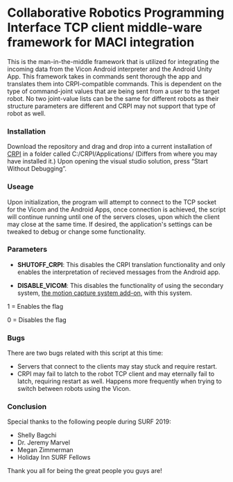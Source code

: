 # Collaborative Robotics Programming Interface TCP client middle-ware framework for MACI integration
This is the man-in-the-middle framework that is utilized for integrating the incoming data from the Vicon Android interpreter and the Android Unity App. This framework takes in commands sent thorough the app and translates them into CRPI-compatible commands. This is dependent on the type of command-joint values that are being sent from a user to the target robot. No two joint-value lists can be the same for different robots as their structure parameters are different and CRPI may not support that type of robot as well. 


### Installation 
Download the repository and drag and drop into a current installation of [CRPI](https://github.com/usnistgov/CRPI) in a folder called C:/CRPI/Applications/ (Differs from where you may have installed it.) Upon opening the visual studio solution, press “Start Without Debugging”.

### Useage 
Upon initialization, the program will attempt to connect to the TCP socket for the Vicom and the Android Apps, once connection is achieved, the script will continue running until one of the servers closes, upon which the client may close at the same time. If desired, the application's settings can be tweaked to debug or change some functionality.

### Parameters

- **SHUTOFF_CRPI**: This disables the CRPI translation functionality and only enables the interpretation of recieved messages from the Android app.

- **DISABLE_VICOM**: This disables the functionality of using the secondary system, [the motion capture system add-on](https://github.com/OvercodedStack/MOTION_CAPTURE_UNITY-Summer-of-2019-NIST/tree/master), with this system. 

1 = Enables the flag

0 = Disables the flag 

### Bugs
There are two bugs related with this script at this time: 
-	Servers that connect to the clients may stay stuck and require restart.
-	CRPI may fail to latch to the robot TCP client and may eternally fail to latch, requiring restart as well. Happens more frequently when trying to switch between robots using the Vicon. 

### Conclusion

Special thanks to the following people during SURF 2019:

- Shelly Bagchi
- Dr. Jeremy Marvel
- Megan Zimmerman
- Holiday Inn SURF Fellows

Thank you all for being the great people you guys are!
